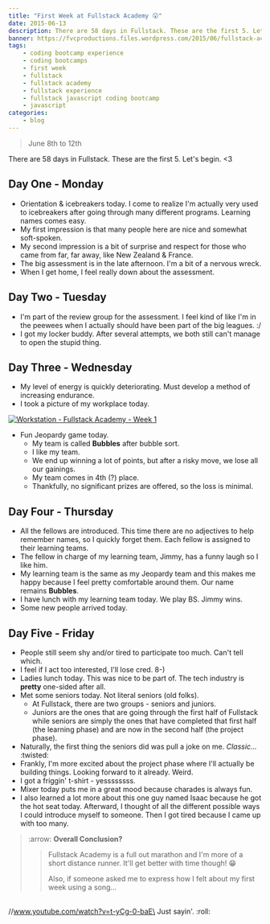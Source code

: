 ```yaml
---
title: "First Week at Fullstack Academy 😮"
date: 2015-06-13
description: There are 58 days in Fullstack. These are the first 5. Let's begin.
banner: https://fvcproductions.files.wordpress.com/2015/06/fullstack-academy-week-1-001.jpg
tags:
    - coding bootcamp experience
    - coding bootcamps
    - first week
    - fullstack
    - fullstack academy
    - fullstack experience
    - fullstack javascript coding bootcamp
    - javascript
categories:
    - blog
---
```


> June 8th to 12th

There are 58 days in Fullstack. These are the first 5. Let's begin. &lt;3

## Day One - Monday

* Orientation & icebreakers today. I come to realize I'm actually very used to icebreakers after going through many different programs. Learning names comes easy.
* My first impression is that many people here are nice and somewhat soft-spoken.
* My second impression is a bit of surprise and respect for those who came from far, far away, like New Zealand & France.
* The big assessment is in the late afternoon. I'm a bit of a nervous wreck.
* When I get home, I feel really down about the assessment.

## Day Two - Tuesday

* I'm part of the review group for the assessment. I feel kind of like I'm in the peewees when I actually should have been part of the big leagues. :/
* I got my locker buddy. After several attempts, we both still can't manage to open the stupid thing.

## Day Three - Wednesday

* My level of energy is quickly deteriorating. Must develop a method of increasing endurance.
* I took a picture of my workplace today.

[![Workstation - Fullstack Academy - Week
1](//fvcproductions.files.wordpress.com/2015/06/img_0083.jpg?w=660)](//fvcproductions.files.wordpress.com/2015/06/img_0083.jpg)

* Fun Jeopardy game today.
  * My team is called **Bubbles** after bubble sort.
  * I like my team.
  * We end up winning a lot of points, but after a risky move, we lose all our gainings.
  * My team comes in 4th (?) place.
  * Thankfully, no significant prizes are offered, so the loss is minimal.

## Day Four - Thursday

* All the fellows are introduced. This time there are no adjectives to help remember names, so I quickly forget them. Each fellow is assigned to their learning teams.
* The fellow in charge of my learning team, Jimmy, has a funny laugh so I like him.
* My learning team is the same as my Jeopardy team and this makes me happy because I feel pretty comfortable around them. Our name remains **Bubbles**.
* I have lunch with my learning team today. We play BS. Jimmy wins.
* Some new people arrived today.

## Day Five - Friday

* People still seem shy and/or tired to participate too much. Can't tell which.
* I feel if I act too interested, I'll lose cred. 8-)
* Ladies lunch today. This was nice to be part of. The tech industry is **pretty** one-sided after all.
* Met some seniors today. Not literal seniors (old folks).
  * At Fullstack, there are two groups - seniors and juniors.
  * Juniors are the ones that are going through the first half of Fullstack while seniors are simply the ones that have completed that first half (the learning phase) and are now in the second half (the project phase).
* Naturally, the first thing the seniors did was pull a joke on me. _Classic…_ :twisted:
* Frankly, I'm more excited about the project phase where I'll actually be building things. Looking forward to it already. Weird.
* I got a friggin' t-shirt - yessssssss.
* Mixer today puts me in a great mood because charades is always fun.
* I also learned a lot more about this one guy named Isaac because he got the hot seat today. Afterward, I thought of all the different possible ways I could introduce myself to someone. Then I got tired because I came up with too many.

> :arrow: **Overall Conclusion?**
>
> > Fullstack Academy is a full out marathon and I'm more of a short distance runner. It'll get better with time though! 😁
> >
> > Also, if someone asked me to express how I felt about my first week using a song…

\
//www.youtube.com/watch?v=t-yCg-0-baE\
Just sayin'. :roll:
